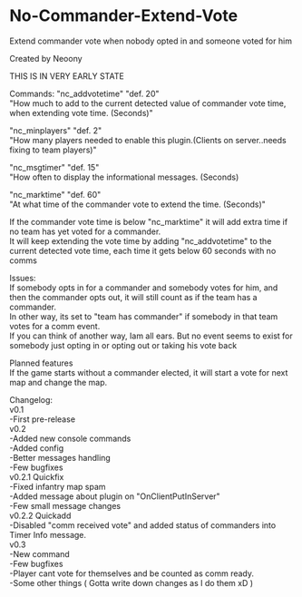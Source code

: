 # No-Commander-Extend-Vote
Extend commander vote when nobody opted in and someone voted for him </br>

Created by Neoony </br>

THIS IS IN VERY EARLY STATE </br>

Commands:
"nc_addvotetime" "def. 20" </br>
"How much to add to the current detected value of commander vote time, when extending vote time. (Seconds)" </br>

"nc_minplayers" "def. 2" </br>
"How many players needed to enable this plugin.(Clients on server..needs fixing to team players)" </br>

"nc_msgtimer" "def. 15" </br>
"How often to display the informational messages. (Seconds) </br>

"nc_marktime" "def. 60" </br>
"At what time of the commander vote to extend the time. (Seconds)" </br>

If the commander vote time is below "nc_marktime" it will add extra time if no team has yet voted for a commander. </br>
It will keep extending the vote time by adding "nc_addvotetime" to the current detected vote time, each time it gets below 60 seconds with no comms  </br>

Issues: </br>
If somebody opts in for a commander and somebody votes for him, and then the commander opts out, it will still count as if the team has a commander. </br>
In other way, its set to "team has commander" if somebody in that team votes for a comm event. </br>
If you can think of another way, Iam all ears. But no event seems to exist for somebody just opting in or opting out or taking his vote back </br>

Planned features </br>
If the game starts without a commander elected, it will start a vote for next map and change the map. </br>

Changelog: </br>
v0.1 </br>
-First pre-release </br>
v0.2 </br>
-Added new console commands </br>
-Added config </br>
-Better messages handling </br>
-Few bugfixes </br>
v0.2.1 Quickfix </br>
-Fixed infantry map spam </br>
-Added message about plugin on "OnClientPutInServer" </br>
-Few small message changes </br>
v0.2.2 Quickadd </br>
-Disabled "comm received vote" and added status of commanders into Timer Info message. </br>
v0.3 </br>
-New command </br>
-Few bugfixes </br>
-Player cant vote for themselves and be counted as comm ready. </br>
-Some other things ( Gotta write down changes as I do them xD ) </br>
